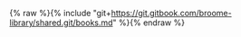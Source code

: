 {% raw %}{% include "git+https://git.gitbook.com/broome-library/shared.git/books.md"  %}{% endraw %}